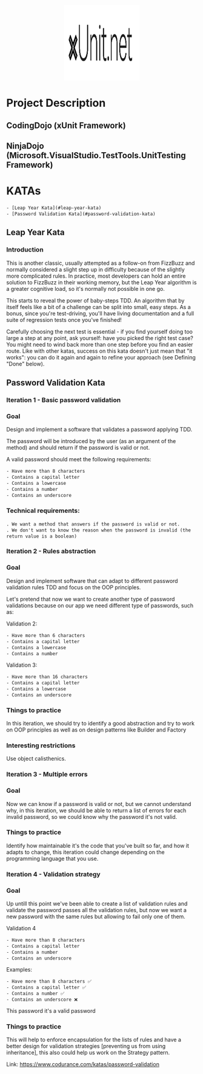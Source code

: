 <p align="center"> 
    <img src="/img/xUnitLogo.png" alt="csharp" width="200" height="200"/> 
</p>

# Project Description


## CodingDojo (xUnit Framework)

## NinjaDojo (Microsoft.VisualStudio.TestTools.UnitTesting Framework)

# KATAs

    - [Leap Year Kata](#leap-year-kata) 
    - [Password Validation Kata](#password-validation-kata) 

## Leap Year Kata

### Introduction

This is another classic, usually attempted as a follow-on from FizzBuzz and normally considered a slight step up in difficulty because of the slightly more complicated rules. In practice, most developers can hold an entire solution to FizzBuzz in their working memory, but the Leap Year algorithm is a greater cognitive load, so it's normally not possible in one go.

This starts to reveal the power of baby-steps TDD. An algorithm that by itself feels like a bit of a challenge can be split into small, easy steps. As a bonus, since you're test-driving, you'll have living documentation and a full suite of regression tests once you've finished!

Carefully choosing the next test is essential - if you find yourself doing too large a step at any point, ask yourself: have you picked the right test case? You might need to wind back more than one step before you find an easier route. Like with other katas, success on this kata doesn't just mean that "it works": you can do it again and again to refine your approach (see Defining "Done" below).

## Password Validation Kata

### Iteration 1 - Basic password validation

### Goal

Design and implement a software that validates a password applying TDD.

The password will be introduced by the user (as an argument of the method) and should return if the password is valid or not.

A valid password should meet the following requirements:

    - Have more than 8 characters
    - Contains a capital letter
    - Contains a lowercase
    - Contains a number
    - Contains an underscore

### Technical requirements:

    . We want a method that answers if the password is valid or not.
    . We don't want to know the reason when the password is invalid (the return value is a boolean)

### Iteration 2 - Rules abstraction

### Goal
Design and implement software that can adapt to different password validation rules TDD and focus on the OOP principles.

Let's pretend that now we want to create another type of password validations because on our app we need different type of passwords, such as:

Validation 2:

    - Have more than 6 characters
    - Contains a capital letter
    - Contains a lowercase
    - Contains a number

Validation 3:

    - Have more than 16 characters
    - Contains a capital letter
    - Contains a lowercase
    - Contains an underscore

### Things to practice

In this iteration, we should try to identify a good abstraction and try to work on OOP principles as well as on design patterns like Builder and Factory

### Interesting restrictions

Use object calisthenics.

### Iteration 3 - Multiple errors

### Goal
Now we can know if a password is valid or not, but we cannot understand why, in this iteration, we should be able to return a list of errors for each invalid password, so we could know why the password it's not valid.

### Things to practice

Identify how maintainable it's the code that you've built so far, and how it adapts to change, this iteration could change depending on the programming language that you use.

### Iteration 4 - Validation strategy

### Goal

Up untill this point we've been able to create a list of validation rules and validate the password passes all the validation rules, but now we want a new password with the same rules but allowing to fail only one of them.

Validation 4

    - Have more than 8 characters
    - Contains a capital letter
    - Contains a number
    - Contains an underscore

Examples:

    - Have more than 8 characters ✅
    - Contains a capital letter ✅
    - Contains a number ✅
    - Contains an underscore ❌

This password it's a valid password

### Things to practice

This will help to enforce encapsulation for the lists of rules and have a better design for validation strategies [preventing us from using inheritance], this also could help us work on the Strategy pattern.

Link: https://www.codurance.com/katas/password-validation